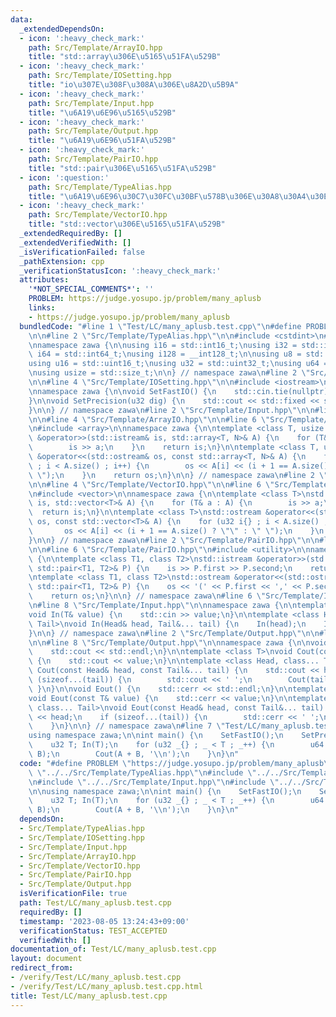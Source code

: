 ```yaml
---
data:
  _extendedDependsOn:
  - icon: ':heavy_check_mark:'
    path: Src/Template/ArrayIO.hpp
    title: "std::array\u306E\u5165\u51FA\u529B"
  - icon: ':heavy_check_mark:'
    path: Src/Template/IOSetting.hpp
    title: "io\u307E\u308F\u308A\u306E\u8A2D\u5B9A"
  - icon: ':heavy_check_mark:'
    path: Src/Template/Input.hpp
    title: "\u6A19\u6E96\u5165\u529B"
  - icon: ':heavy_check_mark:'
    path: Src/Template/Output.hpp
    title: "\u6A19\u6E96\u51FA\u529B"
  - icon: ':heavy_check_mark:'
    path: Src/Template/PairIO.hpp
    title: "std::pair\u306E\u5165\u51FA\u529B"
  - icon: ':question:'
    path: Src/Template/TypeAlias.hpp
    title: "\u6A19\u6E96\u30C7\u30FC\u30BF\u578B\u306E\u30A8\u30A4\u30EA\u30A2\u30B9"
  - icon: ':heavy_check_mark:'
    path: Src/Template/VectorIO.hpp
    title: "std::vector\u306E\u5165\u51FA\u529B"
  _extendedRequiredBy: []
  _extendedVerifiedWith: []
  _isVerificationFailed: false
  _pathExtension: cpp
  _verificationStatusIcon: ':heavy_check_mark:'
  attributes:
    '*NOT_SPECIAL_COMMENTS*': ''
    PROBLEM: https://judge.yosupo.jp/problem/many_aplusb
    links:
    - https://judge.yosupo.jp/problem/many_aplusb
  bundledCode: "#line 1 \"Test/LC/many_aplusb.test.cpp\"\n#define PROBLEM \"https://judge.yosupo.jp/problem/many_aplusb\"\
    \n\n#line 2 \"Src/Template/TypeAlias.hpp\"\n\n#include <cstdint>\n#include <cstddef>\n\
    \nnamespace zawa {\n\nusing i16 = std::int16_t;\nusing i32 = std::int32_t;\nusing\
    \ i64 = std::int64_t;\nusing i128 = __int128_t;\n\nusing u8 = std::uint8_t;\n\
    using u16 = std::uint16_t;\nusing u32 = std::uint32_t;\nusing u64 = std::uint64_t;\n\
    \nusing usize = std::size_t;\n\n} // namespace zawa\n#line 2 \"Src/Template/IOSetting.hpp\"\
    \n\n#line 4 \"Src/Template/IOSetting.hpp\"\n\n#include <iostream>\n#include <iomanip>\n\
    \nnamespace zawa {\n\nvoid SetFastIO() {\n    std::cin.tie(nullptr)->sync_with_stdio(false);\n\
    }\n\nvoid SetPrecision(u32 dig) {\n    std::cout << std::fixed << std::setprecision(dig);\n\
    }\n\n} // namespace zawa\n#line 2 \"Src/Template/Input.hpp\"\n\n#line 2 \"Src/Template/ArrayIO.hpp\"\
    \n\n#line 4 \"Src/Template/ArrayIO.hpp\"\n\n#line 6 \"Src/Template/ArrayIO.hpp\"\
    \n#include <array>\n\nnamespace zawa {\n\ntemplate <class T, usize N>\nstd::istream\
    \ &operator>>(std::istream& is, std::array<T, N>& A) {\n    for (T& a : A) {\n\
    \        is >> a;\n    }\n    return is;\n}\n\ntemplate <class T, usize N>\nstd::ostream\
    \ &operator<<(std::ostream& os, const std::array<T, N>& A) {\n    for (u32 i{}\
    \ ; i < A.size() ; i++) {\n        os << A[i] << (i + 1 == A.size() ? \"\" : \"\
    \ \");\n    }\n    return os;\n}\n\n} // namespace zawa\n#line 2 \"Src/Template/VectorIO.hpp\"\
    \n\n#line 4 \"Src/Template/VectorIO.hpp\"\n\n#line 6 \"Src/Template/VectorIO.hpp\"\
    \n#include <vector>\n\nnamespace zawa {\n\ntemplate <class T>\nstd::istream &operator>>(std::istream&\
    \ is, std::vector<T>& A) {\n    for (T& a : A) {\n        is >> a;\n    }\n  \
    \  return is;\n}\n\ntemplate <class T>\nstd::ostream &operator<<(std::ostream&\
    \ os, const std::vector<T>& A) {\n    for (u32 i{} ; i < A.size() ; i++) {\n \
    \       os << A[i] << (i + 1 == A.size() ? \"\" : \" \");\n    }\n    return os;\n\
    }\n\n} // namespace zawa\n#line 2 \"Src/Template/PairIO.hpp\"\n\n#line 4 \"Src/Template/PairIO.hpp\"\
    \n\n#line 6 \"Src/Template/PairIO.hpp\"\n#include <utility>\n\nnamespace zawa\
    \ {\n\ntemplate <class T1, class T2>\nstd::istream &operator>>(std::istream& is,\
    \ std::pair<T1, T2>& P) {\n    is >> P.first >> P.second;\n    return is;\n}\n\
    \ntemplate <class T1, class T2>\nstd::ostream &operator<<(std::ostream& os, const\
    \ std::pair<T1, T2>& P) {\n    os << '(' << P.first << ',' << P.second << ')';\n\
    \    return os;\n}\n\n} // namespace zawa\n#line 6 \"Src/Template/Input.hpp\"\n\
    \n#line 8 \"Src/Template/Input.hpp\"\n\nnamespace zawa {\n\ntemplate <class T>\n\
    void In(T& value) {\n    std::cin >> value;\n}\n\ntemplate <class Head, class...\
    \ Tail>\nvoid In(Head& head, Tail&... tail) {\n    In(head);\n    In(tail...);\n\
    }\n\n} // namespace zawa\n#line 2 \"Src/Template/Output.hpp\"\n\n#line 6 \"Src/Template/Output.hpp\"\
    \n\n#line 8 \"Src/Template/Output.hpp\"\n\nnamespace zawa {\n\nvoid Cout() {\n\
    \    std::cout << std::endl;\n}\n\ntemplate <class T>\nvoid Cout(const T& value)\
    \ {\n    std::cout << value;\n}\n\ntemplate <class Head, class... Tail>\nvoid\
    \ Cout(const Head& head, const Tail&... tail) {\n    std::cout << head;\n    if\
    \ (sizeof...(tail)) {\n        std::cout << ' ';\n        Cout(tail...);\n   \
    \ }\n}\n\nvoid Eout() {\n    std::cerr << std::endl;\n}\n\ntemplate <class T>\n\
    void Eout(const T& value) {\n    std::cerr << value;\n}\n\ntemplate <class Head,\
    \ class... Tail>\nvoid Eout(const Head& head, const Tail&... tail) {\n    std::cerr\
    \ << head;\n    if (sizeof...(tail)) {\n        std::cerr << ' ';\n        Eout(tail...);\n\
    \    }\n}\n\n} // namespace zawa\n#line 7 \"Test/LC/many_aplusb.test.cpp\"\n\n\
    using namespace zawa;\n\nint main() {\n    SetFastIO();\n    SetPrecision(15);\n\
    \    u32 T; In(T);\n    for (u32 _{} ; _ < T ; _++) {\n        u64 A, B; In(A,\
    \ B);\n        Cout(A + B, '\\n');\n    }\n}\n"
  code: "#define PROBLEM \"https://judge.yosupo.jp/problem/many_aplusb\"\n\n#include\
    \ \"../../Src/Template/TypeAlias.hpp\"\n#include \"../../Src/Template/IOSetting.hpp\"\
    \n#include \"../../Src/Template/Input.hpp\"\n#include \"../../Src/Template/Output.hpp\"\
    \n\nusing namespace zawa;\n\nint main() {\n    SetFastIO();\n    SetPrecision(15);\n\
    \    u32 T; In(T);\n    for (u32 _{} ; _ < T ; _++) {\n        u64 A, B; In(A,\
    \ B);\n        Cout(A + B, '\\n');\n    }\n}\n"
  dependsOn:
  - Src/Template/TypeAlias.hpp
  - Src/Template/IOSetting.hpp
  - Src/Template/Input.hpp
  - Src/Template/ArrayIO.hpp
  - Src/Template/VectorIO.hpp
  - Src/Template/PairIO.hpp
  - Src/Template/Output.hpp
  isVerificationFile: true
  path: Test/LC/many_aplusb.test.cpp
  requiredBy: []
  timestamp: '2023-08-05 13:24:43+09:00'
  verificationStatus: TEST_ACCEPTED
  verifiedWith: []
documentation_of: Test/LC/many_aplusb.test.cpp
layout: document
redirect_from:
- /verify/Test/LC/many_aplusb.test.cpp
- /verify/Test/LC/many_aplusb.test.cpp.html
title: Test/LC/many_aplusb.test.cpp
---
```

